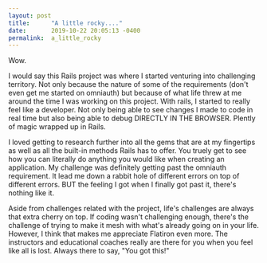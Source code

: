 ```yaml
---
layout: post
title:      "A little rocky...."
date:       2019-10-22 20:05:13 -0400
permalink:  a_little_rocky
---
```



Wow.


I would say this Rails project was where I started venturing into challenging territory. Not only because the nature of some of the requirements (don't even get me started on omniauth) but because of what life threw at me around the time I was working on this project. With rails, I started to really feel like a developer. Not only being able to see changes I made to code in real time but also being able to debug DIRECTLY IN THE BROWSER. Plently of magic wrapped up in Rails. 

I loved getting to research further into all the gems that are at my fingertips as well as all the built-in methods Rails has to offer. You truely get to see how you can literally do anything you would like when creating an application. My challenge was definitely getting past the omniauth requirement. It lead me down a rabbit hole of different errors on top of different errors. BUT the feeling I got when I finally got past it, there's nothing like it. 

Aside from challenges related with the project, life's challenges are always that extra cherry on top. If coding wasn't challenging enough, there's the challenge of trying to make it mesh with what's already going on in your life. However, I think that makes me appreciate Flatiron even more. The instructors and educational coaches really are there for you when you feel like all is lost. Always there to say, "You got this!"


